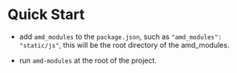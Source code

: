 # Quick Start

- add `amd_modules` to the `package.json`, such as `"amd_modules": "static/js"`, this will be the root
  directory of the amd_modules.

- run `amd-modules` at the root of the project.

